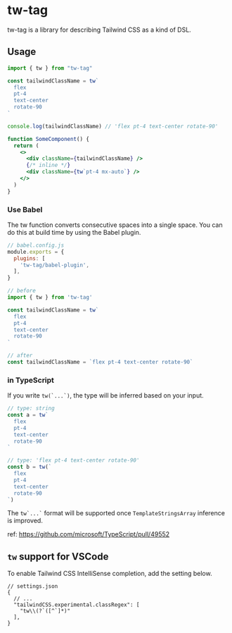 # tw-tag

tw-tag is a library for describing Tailwind CSS as a kind of DSL.

## Usage

```jsx
import { tw } from "tw-tag"

const tailwindClassName = tw`
  flex
  pt-4
  text-center
  rotate-90
`

console.log(tailwindClassName) // 'flex pt-4 text-center rotate-90'

function SomeComponent() {
  return (
    <>
      <div className={tailwindClassName} />
      {/* inline */}
      <div className={tw`pt-4 mx-auto`} />
    </>
  )
}
```

### Use Babel

The tw function converts consecutive spaces into a single space.
You can do this at build time by using the Babel plugin.

```js
// babel.config.js
module.exports = {
  plugins: [
    'tw-tag/babel-plugin',
  ],
}
```

```js
// before
import { tw } from 'tw-tag'

const tailwindClassName = tw`
  flex
  pt-4
  text-center
  rotate-90
`

// after
const tailwindClassName = `flex pt-4 text-center rotate-90`
```

### in TypeScript

If you write ``tw(`...`)``, the type will be inferred based on your input.

```ts
// type: string
const a = tw`
  flex
  pt-4
  text-center
  rotate-90
`

// type: 'flex pt-4 text-center rotate-90'
const b = tw(`
  flex
  pt-4
  text-center
  rotate-90
`)
```

The `` tw`...` `` format will be supported once `TemplateStringsArray` inference is improved.

ref: https://github.com/microsoft/TypeScript/pull/49552

## `tw` support for VSCode

To enable Tailwind CSS IntelliSense completion, add the setting below.

```json5
// settings.json
{
  // ...
  "tailwindCSS.experimental.classRegex": [
    "tw\\(?`([^`]*)"
  ],
}
```
